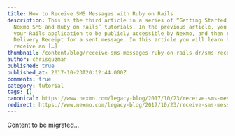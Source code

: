 ```yaml
---
title: How to Receive SMS Messages with Ruby on Rails
description: This is the third article in a series of “Getting Started with
  Nexmo SMS and Ruby on Rails” tutorials. In the previous article, you set up
  your Rails application to be publicly accessible by Nexmo, and then received a
  Delivery Receipt for a sent message. In this article you will learn how to
  receive an […]
thumbnail: /content/blog/receive-sms-messages-ruby-on-rails-dr/sms-receive-ruby.png
author: chrisguzman
published: true
published_at: 2017-10-23T20:12:44.000Z
comments: true
category: tutorial
tags: []
canonical: https://www.nexmo.com/legacy-blog/2017/10/23/receive-sms-messages-ruby-on-rails-dr
redirect: https://www.nexmo.com/legacy-blog/2017/10/23/receive-sms-messages-ruby-on-rails-dr
---
```


Content to be migrated...
